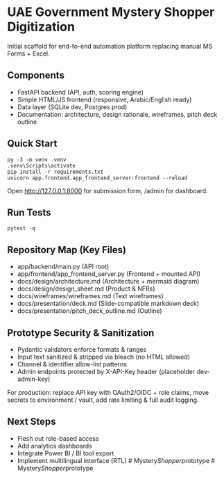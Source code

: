 # UAE Government Mystery Shopper Digitization

Initial scaffold for end-to-end automation platform replacing manual MS Forms + Excel.

## Components
- FastAPI backend (API, auth, scoring engine)
- Simple HTML/JS frontend (responsive, Arabic/English ready)
- Data layer (SQLite dev, Postgres prod)
- Documentation: architecture, design rationale, wireframes, pitch deck outline

## Quick Start
```
py -3 -m venv .venv
.venv\Scripts\activate
pip install -r requirements.txt
uvicorn app.frontend.app_frontend_server:frontend --reload
```
Open http://127.0.0.1:8000 for submission form, /admin for dashboard.

## Run Tests
```
pytest -q
```

## Repository Map (Key Files)
- app/backend/main.py (API root)
- app/frontend/app_frontend_server.py (Frontend + mounted API)
- docs/design/architecture.md (Architecture + mermaid diagram)
- docs/design/design_sheet.md (Product & NFRs)
- docs/wireframes/wireframes.md (Text wireframes)
- docs/presentation/deck.md (Slide-compatible markdown deck)
- docs/presentation/pitch_deck_outline.md (Outline)

## Prototype Security & Sanitization
- Pydantic validators enforce formats & ranges
- Input text sanitized & stripped via bleach (no HTML allowed)
- Channel & identifier allow-list patterns
- Admin endpoints protected by X-API-Key header (placeholder dev-admin-key)

For production: replace API key with OAuth2/OIDC + role claims, move secrets to environment / vault, add rate limiting & full audit logging.

## Next Steps
- Flesh out role-based access
- Add analytics dashboards
- Integrate Power BI / BI tool export
- Implement multilingual interface (RTL)
#   M y s t e r y _ S h o p p e r _ p r o t o t y p e 
 
 #   M y s t e r y _ S h o p p e r _ p r o t o t y p e 
 
 
